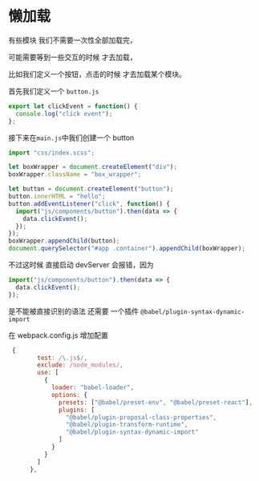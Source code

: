 # 懒加载

有些模块 我们不需要一次性全部加载完，

可能需要等到一些交互的时候 才去加载，

比如我们定义一个按钮，点击的时候 才去加载某个模块。

首先我们定义一个 `button.js`

```javascript
export let clickEvent = function() {
  console.log("click event");
};
```

接下来在`main.js`中我们创建一个 button

```javascript
import "css/index.scss";

let boxWrapper = document.createElement("div");
boxWrapper.className = "box_wrapper";

let button = document.createElement("button");
button.innerHTML = "hello";
button.addEventListener("click", function() {
  import("js/components/button").then(data => {
    data.clickEvent();
  });
});
boxWrapper.appendChild(button);
document.querySelector("#app .container").appendChild(boxWrapper);
```

不过这时候 直接启动 devServer 会报错，因为

```javascript
import("js/components/button").then(data => {
  data.clickEvent();
});
```

是不能被直接识别的语法 还需要 一个插件 `@babel/plugin-syntax-dynamic-import`

在 webpack.config.js 增加配置

```javascript
 {
        test: /\.js$/,
        exclude: /node_modules/,
        use: [
          {
            loader: "babel-loader",
            options: {
              presets: ["@babel/preset-env", "@babel/preset-react"],
              plugins: [
                "@babel/plugin-proposal-class-properties",
                "@babel/plugin-transform-runtime",
                "@babel/plugin-syntax-dynamic-import"
              ]
            }
          }
        ]
      },
```
